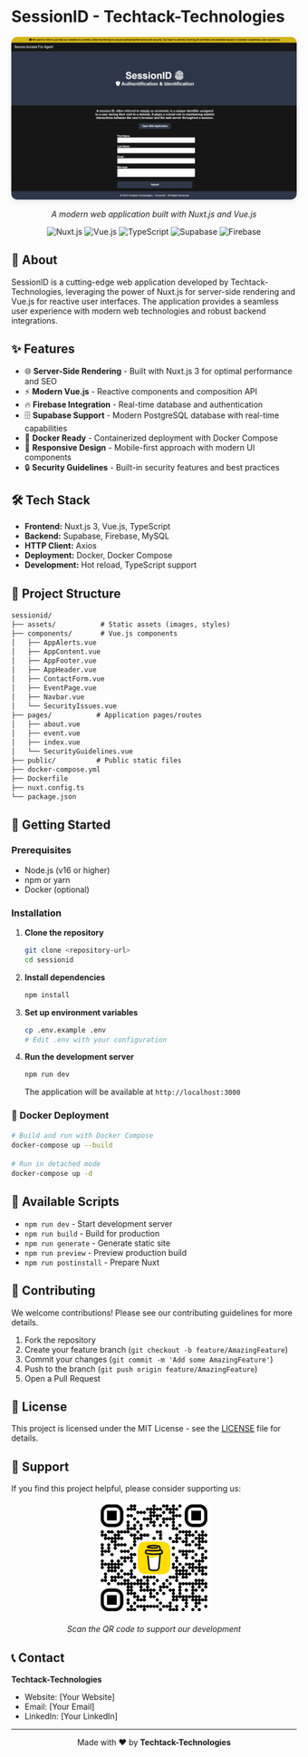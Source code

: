 # SessionID - Techtack-Technologies

<div align="center">
  <img src="/assets/website.jpeg" alt="SessionID Web Application" width="800" style="border-radius: 10px; box-shadow: 0 4px 8px rgba(0,0,0,0.1);">
  
  <p><em>A modern web application built with Nuxt.js and Vue.js</em></p>

  ![Nuxt.js](https://img.shields.io/badge/Nuxt.js-3.15.4-00DC82?style=for-the-badge&logo=nuxt.js&logoColor=white)
  ![Vue.js](https://img.shields.io/badge/Vue.js-Latest-4FC08D?style=for-the-badge&logo=vue.js&logoColor=white)
  ![TypeScript](https://img.shields.io/badge/TypeScript-007ACC?style=for-the-badge&logo=typescript&logoColor=white)
  ![Supabase](https://img.shields.io/badge/Supabase-3ECF8E?style=for-the-badge&logo=supabase&logoColor=white)
  ![Firebase](https://img.shields.io/badge/Firebase-FFCA28?style=for-the-badge&logo=firebase&logoColor=black)
</div>

## 🚀 About

SessionID is a cutting-edge web application developed by Techtack-Technologies, leveraging the power of Nuxt.js for server-side rendering and Vue.js for reactive user interfaces. The application provides a seamless user experience with modern web technologies and robust backend integrations.

## ✨ Features

- 🌐 **Server-Side Rendering** - Built with Nuxt.js 3 for optimal performance and SEO
- ⚡ **Modern Vue.js** - Reactive components and composition API
- 🔥 **Firebase Integration** - Real-time database and authentication
- 🗄️ **Supabase Support** - Modern PostgreSQL database with real-time capabilities
- 🐳 **Docker Ready** - Containerized deployment with Docker Compose
- 📱 **Responsive Design** - Mobile-first approach with modern UI components
- 🔒 **Security Guidelines** - Built-in security features and best practices

## 🛠️ Tech Stack

- **Frontend:** Nuxt.js 3, Vue.js, TypeScript
- **Backend:** Supabase, Firebase, MySQL
- **HTTP Client:** Axios
- **Deployment:** Docker, Docker Compose
- **Development:** Hot reload, TypeScript support

## 📁 Project Structure

```
sessionid/
├── assets/           # Static assets (images, styles)
├── components/       # Vue.js components
│   ├── AppAlerts.vue
│   ├── AppContent.vue
│   ├── AppFooter.vue
│   ├── AppHeader.vue
│   ├── ContactForm.vue
│   ├── EventPage.vue
│   ├── Navbar.vue
│   └── SecurityIssues.vue
├── pages/           # Application pages/routes
│   ├── about.vue
│   ├── event.vue
│   ├── index.vue
│   └── SecurityGuidelines.vue
├── public/          # Public static files
├── docker-compose.yml
├── Dockerfile
├── nuxt.config.ts
└── package.json
```

## 🚀 Getting Started

### Prerequisites

- Node.js (v16 or higher)
- npm or yarn
- Docker (optional)

### Installation

1. **Clone the repository**
   ```bash
   git clone <repository-url>
   cd sessionid
   ```

2. **Install dependencies**
   ```bash
   npm install
   ```

3. **Set up environment variables**
   ```bash
   cp .env.example .env
   # Edit .env with your configuration
   ```

4. **Run the development server**
   ```bash
   npm run dev
   ```

   The application will be available at `http://localhost:3000`

### 🐳 Docker Deployment

```bash
# Build and run with Docker Compose
docker-compose up --build

# Run in detached mode
docker-compose up -d
```

## 📝 Available Scripts

- `npm run dev` - Start development server
- `npm run build` - Build for production
- `npm run generate` - Generate static site
- `npm run preview` - Preview production build
- `npm run postinstall` - Prepare Nuxt

## 🤝 Contributing

We welcome contributions! Please see our contributing guidelines for more details.

1. Fork the repository
2. Create your feature branch (`git checkout -b feature/AmazingFeature`)
3. Commit your changes (`git commit -m 'Add some AmazingFeature'`)
4. Push to the branch (`git push origin feature/AmazingFeature`)
5. Open a Pull Request

## 📄 License

This project is licensed under the MIT License - see the [LICENSE](LICENSE) file for details.

## 🎯 Support

If you find this project helpful, please consider supporting us:

<div align="center">
  <img src="/assets/bmc_qr.png" alt="Support SessionID" width="200" height="200" style="border-radius: 15px;">
  <p><em>Scan the QR code to support our development</em></p>
</div>

## 📞 Contact

**Techtack-Technologies**

- Website: [Your Website]
- Email: [Your Email]
- LinkedIn: [Your LinkedIn]

---

<div align="center">
  <p>Made with ❤️ by <strong>Techtack-Technologies</strong></p>
</div>
